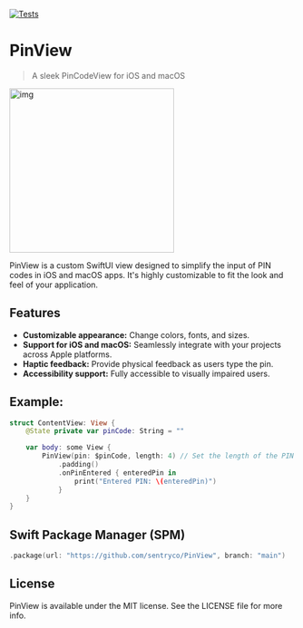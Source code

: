 [![Tests](https://github.com/sentryco/PinView/actions/workflows/Tests.yml/badge.svg)](https://github.com/sentryco/PinView/actions/workflows/Tests.yml)

# PinView

> A sleek PinCodeView for iOS and macOS

<img width="290" alt="img" src="https://s11.gifyu.com/images/SBTf3.gif">

PinView is a custom SwiftUI view designed to simplify the input of PIN codes in iOS and macOS apps. It's highly customizable to fit the look and feel of your application.

## Features

- **Customizable appearance:** Change colors, fonts, and sizes.
- **Support for iOS and macOS:** Seamlessly integrate with your projects across Apple platforms.
- **Haptic feedback:** Provide physical feedback as users type the pin.
- **Accessibility support:** Fully accessible to visually impaired users.

## Example:
```swift
struct ContentView: View {
    @State private var pinCode: String = ""

    var body: some View {
        PinView(pin: $pinCode, length: 4) // Set the length of the PIN code
            .padding()
            .onPinEntered { enteredPin in
                print("Entered PIN: \(enteredPin)")
            }
    }
}
```

## Swift Package Manager (SPM)

```swift
.package(url: "https://github.com/sentryco/PinView", branch: "main")
```

## License

PinView is available under the MIT license. See the LICENSE file for more info.
